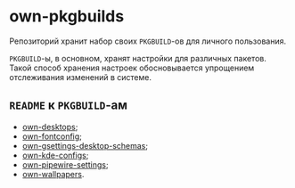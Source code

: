 # own-pkgbuilds

Репозиторий хранит набор своих `PKGBUILD`-ов для личного пользования.

`PKGBUILD`-ы, в основном, хранят настройки для различных пакетов. Такой способ
хранения настроек обосновывается упрощением отслеживания изменений в системе.

## `README` к `PKGBUILD`-ам

- [own-desktops](own-desktops/README.md);
- [own-fontconfig](own-fontconfig/README.md);
- [own-gsettings-desktop-schemas](own-gsettings-desktop-schemas/README.md);
- [own-kde-configs](own-kde-configs/README.md);
- [own-pipewire-settings](own-pipewire-settings/README.md);
- [own-wallpapers](own-wallpapers/README.md).

